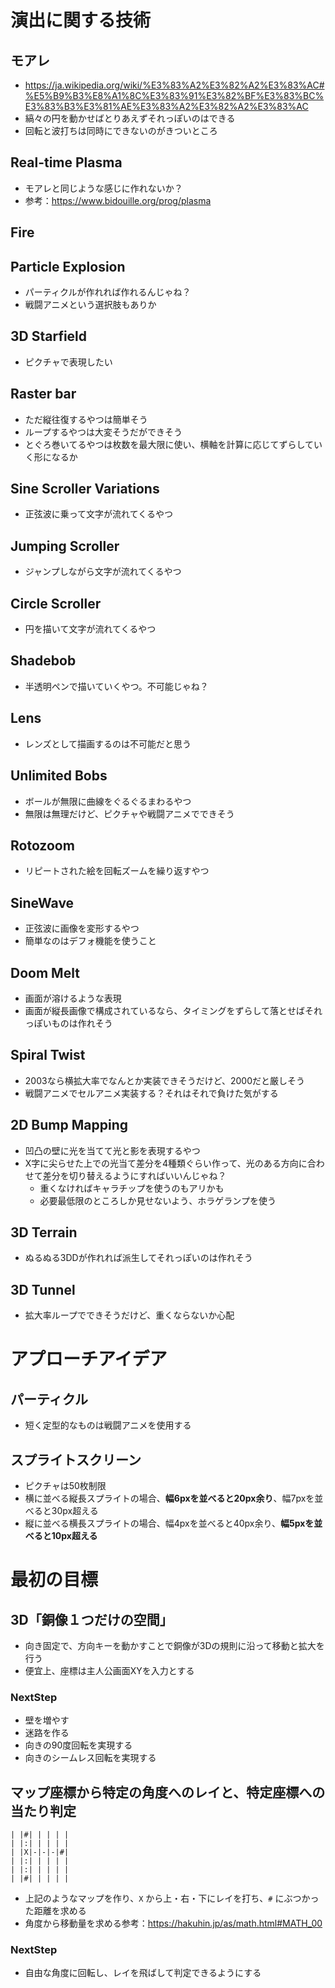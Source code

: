 # 演出に関する技術
## モアレ
- https://ja.wikipedia.org/wiki/%E3%83%A2%E3%82%A2%E3%83%AC#%E5%B9%B3%E8%A1%8C%E3%83%91%E3%82%BF%E3%83%BC%E3%83%B3%E3%81%AE%E3%83%A2%E3%82%A2%E3%83%AC
- 縞々の円を動かせばとりあえずそれっぽいのはできる
- 回転と波打ちは同時にできないのがきついところ

## Real-time Plasma
- モアレと同じような感じに作れないか？
- 参考：https://www.bidouille.org/prog/plasma

## Fire
## Particle Explosion
- パーティクルが作れれば作れるんじゃね？
- 戦闘アニメという選択肢もありか

## 3D Starfield
- ピクチャで表現したい

## Raster bar
- ただ縦往復するやつは簡単そう
- ループするやつは大変そうだができそう
- とぐろ巻いてるやつは枚数を最大限に使い、横軸を計算に応じてずらしていく形になるか

## Sine Scroller Variations
- 正弦波に乗って文字が流れてくるやつ

## Jumping Scroller
- ジャンプしながら文字が流れてくるやつ

## Circle Scroller
- 円を描いて文字が流れてくるやつ

## Shadebob
- 半透明ペンで描いていくやつ。不可能じゃね？

## Lens
- レンズとして描画するのは不可能だと思う

## Unlimited Bobs
- ボールが無限に曲線をぐるぐるまわるやつ
- 無限は無理だけど、ピクチャや戦闘アニメでできそう

## Rotozoom
- リピートされた絵を回転ズームを繰り返すやつ

## SineWave
- 正弦波に画像を変形するやつ
- 簡単なのはデフォ機能を使うこと

## Doom Melt
- 画面が溶けるような表現
- 画面が縦長画像で構成されているなら、タイミングをずらして落とせばそれっぽいものは作れそう

## Spiral Twist
- 2003なら横拡大率でなんとか実装できそうだけど、2000だと厳しそう
- 戦闘アニメでセルアニメ実装する？それはそれで負けた気がする

## 2D Bump Mapping
- 凹凸の壁に光を当てて光と影を表現するやつ
- X字に尖らせた上での光当て差分を4種類ぐらい作って、光のある方向に合わせて差分を切り替えるようにすればいいんじゃね？
  - 重くなければキャラチップを使うのもアリかも
  - 必要最低限のところしか見せないよう、ホラゲランプを使う

## 3D Terrain 
- ぬるぬる3DDが作れれば派生してそれっぽいのは作れそう

## 3D Tunnel
- 拡大率ループでできそうだけど、重くならないか心配

# アプローチアイデア
## パーティクル
- 短く定型的なものは戦闘アニメを使用する

## スプライトスクリーン
- ピクチャは50枚制限
- 横に並べる縦長スプライトの場合、**幅6pxを並べると20px余り**、幅7pxを並べると30px超える
- 縦に並べる横長スプライトの場合、幅4pxを並べると40px余り、**幅5pxを並べると10px超える**

# 最初の目標
## 3D「銅像１つだけの空間」
- 向き固定で、方向キーを動かすことで銅像が3Dの規則に沿って移動と拡大を行う
- 便宜上、座標は主人公画面XYを入力とする
### NextStep
- 壁を増やす
- 迷路を作る
- 向きの90度回転を実現する
- 向きのシームレス回転を実現する
## マップ座標から特定の角度へのレイと、特定座標への当たり判定
```
| |#| | | | |
| |:| | | | |
| |X|-|-|-|#|
| |:| | | | |
| |:| | | | |
| |#| | | | |
```
- 上記のようなマップを作り、`X` から上・右・下にレイを打ち、`#` にぶつかった距離を求める
- 角度から移動量を求める参考：https://hakuhin.jp/as/math.html#MATH_00
### NextStep
- 自由な角度に回転し、レイを飛ばして判定できるようにする
